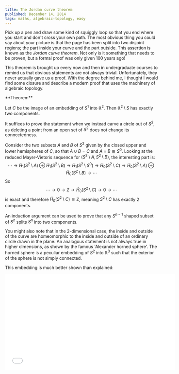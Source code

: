 ```yaml
---
title: The Jordan curve theorem
published: December 14, 2014
tags: maths, algebraic-topology, easy
---
```


Pick up a pen and draw some kind of squiggly loop so that you end where you start and don't cross your own path. The most obvious thing you could say about your picture is that the page has been split into two disjoint regions; the part inside your curve and the part outside. This assertion is known as the _Jordan curve theorem_. Not only is it something that needs to be proven, but a formal proof was only given 100 years ago!

This theorem is brought up every now and then in undergraduate courses to remind us that obvious statements are not always trivial. Unfortunately, they never actually gave us a proof. With the degree behind me, I thought I would find some closure and describe a modern proof that uses the machinery of algebraic topology.

<div class="theorem"> **Theorem**

Let $C$ be the image of an embedding of $S^1$ into $\mathbb{R}^2$. Then $\mathbb{R}^2 \setminus S$ has exactly two components.

</div>
<div class="proof">

It suffices to prove the statement when we instead carve a circle out of $S^2$, as deleting a point from an open set of $S^2$ does not change its connectedness.

Consider the two subsets $A$ and $B$ of $S^2$ given by the closed upper and lower hemispheres of $C$, so that $A \cup B = C$ and $A \cap B \cong S^0$. Looking at the reduced Mayer-Vietoris sequence for $(S^2 \setminus A, S^2 \setminus B)$, the interesting part is:
$$
\cdots \to \tilde{H}_1(S^2 \setminus A) \oplus \tilde{H}_1(S^2 \setminus B) \to \tilde{H}_1(S^2 \setminus S^0) \to \tilde{H}_0(S^2 \setminus C)
\to \tilde{H}_0(S^2 \setminus A) \oplus \tilde{H}_0(S^2 \setminus B) \to \cdots
$$
So
$$
\cdots \to 0 \to \mathbb{Z} \to \tilde{H}_0(S^2 \setminus C) \to 0 \to \cdots
$$
is exact and therefore $\tilde{H}_0(S^2 \setminus C) \cong \mathbb{Z}$, meaning $S^2 \setminus C$ has exactly 2 components.
</div>

An induction argument can be used to prove that any $S^{n-1}$ shaped subset of $S^n$ splits $S^n$ into two components.

You might also note that in the 2-dimensional case, the inside and outside of the curve are homeomorphic to the inside and outside of an ordinary circle drawn in the plane. An analogous statement is not always true in higher dimensions, as shown by the famous 'Alexander horned sphere'. The horned sphere is a peculiar embedding of $S^2$ into $\mathbb{R}^3$ such that the exterior of the sphere is not simply connected.

This embedding is much better shown than explained:

<iframe width="560" height="315" src="//www.youtube.com/embed/Pe2mnrLUYFU" frameborder="0" allowfullscreen></iframe>
